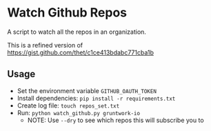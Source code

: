 # Watch Github Repos

A script to watch all the repos in an organization. 

This is a refined version of https://gist.github.com/thet/c1ce413bdabc771cba1b


## Usage

- Set the environment variable `GITHUB_OAUTH_TOKEN`
- Install dependencies: `pip install -r requirements.txt`
- Create log file: `touch repos_set.txt`
- Run: `python watch_github.py gruntwork-io`
	- NOTE: Use `--dry` to see which repos this will subscribe you to
